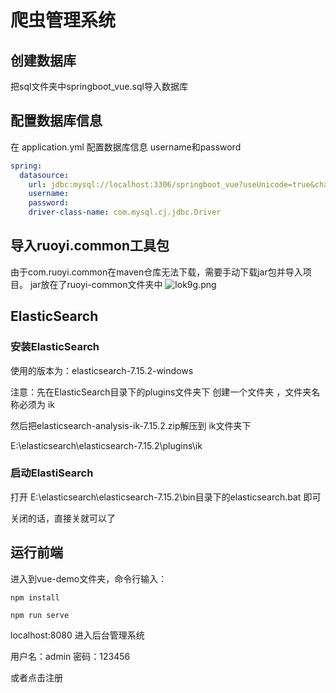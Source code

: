 # 爬虫管理系统
## 创建数据库
把sql文件夹中springboot_vue.sql导入数据库

## 配置数据库信息
在 application.yml 配置数据库信息 username和password

```yaml
spring:
  datasource:
    url: jdbc:mysql://localhost:3306/springboot_vue?useUnicode=true&characterEncoding=UTF-8&serverTimeZone=UTC
    username: 
    password: 
    driver-class-name: com.mysql.cj.jdbc.Driver
```

## 导入ruoyi.common工具包
由于com.ruoyi.common在maven仓库无法下载，需要手动下载jar包并导入项目。
jar放在了ruoyi-common文件夹中
![lok9g.png](https://s1.328888.xyz/2022/05/26/lok9g.png)


## ElasticSearch

### 安装ElasticSearch

使用的版本为：elasticsearch-7.15.2-windows



注意：先在ElasticSearch目录下的plugins文件夹下 创建一个文件夹 ，文件夹名称必须为 ik

然后把elasticsearch-analysis-ik-7.15.2.zip解压到 ik文件夹下

E:\elasticsearch\elasticsearch-7.15.2\plugins\ik



### 启动ElastiSearch

打开 E:\elasticsearch\elasticsearch-7.15.2\bin目录下的elasticsearch.bat 即可



关闭的话，直接关就可以了



## 运行前端

进入到vue-demo文件夹，命令行输入：

```
npm install
```

```
npm run serve
```


localhost:8080 进入后台管理系统

用户名：admin 密码：123456

或者点击注册



   

